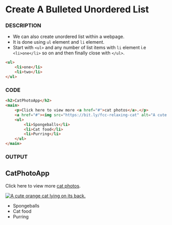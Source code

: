 # Create A Bulleted Unordered List

### DESCRIPTION
* We can also create unordered list within a webpage.
* It is done using `ul` element and `li` element.
* Start with `<ul>` and any number of list items with `li` element i.e `<li>one</li>` so on and then
finally close with `</ul>`.
```html
<ul>
    <li>one</li>
    <li>two</li>
</ul>
```

### CODE
```html
<h2>CatPhotoApp</h2>
<main>
    <p>Click here to view more <a href="#">cat photos</a>.</p>
    <a href="#"><img src="https://bit.ly/fcc-relaxing-cat" alt="A cute orange cat lying on its back."></a>
    <ul>
        <li>Spongeballs</li>
        <li>Cat food</li>
        <li>Purring</li>
    </ul>
</main>
```

### OUTPUT
<h2>CatPhotoApp</h2>
<main>
    <p>Click here to view more <a href="#">cat photos</a>.</p>
    <a href="#"><img src="https://bit.ly/fcc-relaxing-cat" alt="A cute orange cat lying on its back."></a>
    <ul>
        <li>Spongeballs</li>
        <li>Cat food</li>
        <li>Purring</li>
    </ul>
</main>